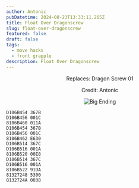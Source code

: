 ```yaml
---
author: Antonic
pubDatetime: 2024-08-23T13:33:11.265Z
title: Float Over Dragonscrew
slug: float-over-dragonscrew
featured: false
draft: false
tags:
  - move hacks
  - front grapple
description: Float Over Dragonscrew
---
```

<center>
Replaces: Dragon Screw 01 <p>
Credit: Antonic

![Big Ending](/assets/floatover-dragonscrew.gif)
</center>

```text
D106B454 367B
D106B456 001C
8106B460 011A
D106B454 367B
D106B456 001C
8106B462 E630
D106B514 367C
D106B516 001A
8106B520 00E8
D106B514 367C
D106B516 001A
8106B522 91DA
81327248 5300
8132724A 0038
```
